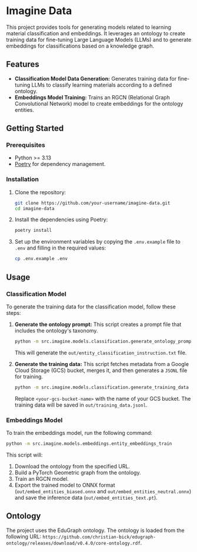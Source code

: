 # Imagine Data

This project provides tools for generating models related to learning material classification and embeddings. It leverages an ontology to create training data for fine-tuning Large Language Models (LLMs) and to generate embeddings for classifications based on a knowledge graph.

## Features

*   **Classification Model Data Generation:** Generates training data for fine-tuning LLMs to classify learning materials according to a defined ontology.
*   **Embeddings Model Training:** Trains an RGCN (Relational Graph Convolutional Network) model to create embeddings for the ontology entities.

## Getting Started

### Prerequisites

*   Python >= 3.13
*   [Poetry](https://python-poetry.org/) for dependency management.

### Installation

1.  Clone the repository:
    ```bash
    git clone https://github.com/your-username/imagine-data.git
    cd imagine-data
    ```

2.  Install the dependencies using Poetry:
    ```bash
    poetry install
    ```

3.  Set up the environment variables by copying the `.env.example` file to `.env` and filling in the required values:
    ```bash
    cp .env.example .env
    ```

## Usage

### Classification Model

To generate the training data for the classification model, follow these steps:

1.  **Generate the ontology prompt:** This script creates a prompt file that includes the ontology's taxonomy.
    ```bash
    python -m src.imagine.models.classification.generate_ontology_prompt
    ```
    This will generate the `out/entity_classification_instruction.txt` file.

2.  **Generate the training data:** This script fetches metadata from a Google Cloud Storage (GCS) bucket, merges it, and then generates a `JSONL` file for training.
    ```bash
    python -m src.imagine.models.classification.generate_training_data <your-gcs-bucket-name>
    ```
    Replace `<your-gcs-bucket-name>` with the name of your GCS bucket. The training data will be saved in `out/training_data.jsonl`.

### Embeddings Model

To train the embeddings model, run the following command:
```bash
python -m src.imagine.models.embeddings.entity_embeddings_train
```
This script will:
1.  Download the ontology from the specified URL.
2.  Build a PyTorch Geometric graph from the ontology.
3.  Train an RGCN model.
4.  Export the trained model to ONNX format (`out/embed_entities_biased.onnx` and `out/embed_entities_neutral.onnx`) and save the inference data (`out/embed_entities_text.pt`).

## Ontology

The project uses the EduGraph ontology. The ontology is loaded from the following URL: `https://github.com/christian-bick/edugraph-ontology/releases/download/v0.4.0/core-ontology.rdf`.
